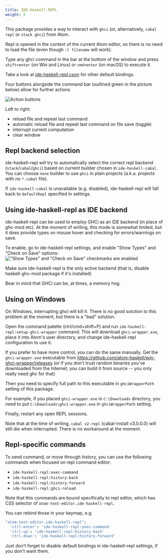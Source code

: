 ```yaml
---
title: IDE-Haskell-REPL
weight: 5
---
```


This package provides a way to interact with `ghci` (or, alternatively, `cabal repl` or `stack ghci`) from Atom.

Repl is opened in the context of the current Atom editor, so there is no need to load the file (even though `:l filename` will work).

Type any ghci command in the bar at the bottom of the window and press `shift+enter` (on Win and Linux) or `cmd+enter` (on macOS) to execute it.

Take a look at [ide-haskell-repl.cson](https://github.com/atom-haskell/ide-haskell-repl/blob/master/keymaps/ide-haskell-repl.cson) for other default bindings.

Four buttons alongside the command bar (outlined green in the picture below) allow for further actions

![Action buttons](/images/e1316f16efe8dcacd42aedccc3f8ff63.png)

Left to right:

- reload file and repeat last command
- automatic reload file and repeat last command on file save (toggle)
- interrupt current computation
- clear window

## Repl backend selection

ide-haskell-repl will try to automatically select the correct repl backend (`stack`/`cabal`/`ghci`) based on current builder chosen in `ide-haskell-cabal`. You can choose `none` builder to use `ghci` in plain projects (a.k.a. projects with no `*.cabal` file).

If `ide-haskell-cabal` is unavailable (e.g. disabled), ide-haskell-repl will fall back to `defaultRepl` specified in settings.

## Using ide-haskell-repl as IDE backend

ide-haskell-repl can be used to employ GHCi as an IDE backend (in place of ghc-mod etc). At the
moment of writing, this mode is somewhat limited, but it does provide
types on mouse hover and checking for errors/warnings on save.

To enable, go to ide-haskell-repl settings, and enable "Show Types" and "Check on Save" options:
!["Show Types" and "Check on Save" checkmarks are enabled](/images/537aff42dc9252e648ec924c15fafdc3.png)

Make sure ide-haskell-repl is the only active backend (that is, disable haskell-ghc-mod package if it's installed)

Bear in mind that GHCi can be, at times, a memory hog.

## Using on Windows

On Windows, interrupting ghci will kill it. There is no good solution to this problem at the moment, but there is a "bad" solution.

Open the command palette (ctrl/cmd+shift+P) and run `ide-haskell-repl:setup-ghci-wrapper` command. This will download `ghci-wrapper.exe`, place it into Atom's user directory, and change ide-haskell-repl configuration to use it.

If you prefer to have more control, you can do the same manually. Get the `ghci-wrapper.exe` executable from https://github.com/atom-haskell/win-ghci-wrapper/releases (or if you don't trust random binaries you've downloaded from the Internet, you can build it from source -- you only really need ghc for that)

Then you need to specify full path to this executable in `ghciWrapperPath` setting of this package.

For example, if you placed `ghci-wrapper.exe` in `C:\Downloads` directory, you need to put `C:\Downloads\ghci-wrapper.exe` in `ghciWrapperPath` setting.

Finally, restart any open REPL sessions.

Note that at the time of writing, `cabal v2-repl` (cabal-install v3.0.0.0) will still die when interrupted. There is no workaround at the moment.

## Repl-specific commands

To send command, or move through history, you can use the following commands when focused on repl command editor:

* `ide-haskell-repl:exec-command`
* `ide-haskell-repl:history-back`
* `ide-haskell-repl:history-forward`
* `ide-haskell-repl:ghci-reload`

Note that this commands are bound specifically to repl editor, which has CSS selector of `atom-text-editor.ide-haskell-repl`.

You can rebind those in your keymap, e.g.

```cson
"atom-text-editor.ide-haskell-repl":
  'ctrl-enter': 'ide-haskell-repl:exec-command'
  'ctrl-up': 'ide-haskell-repl:history-back'
  'ctrl-down': 'ide-haskell-repl:history-forward'
```

Just don't forget to disable default bindings in ide-haskell-repl settings, if you don't want them.
